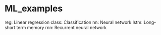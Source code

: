 # ML_examples

reg: Linear regression 
class: Classification 
nn: Neural network 
lstm: Long-short term memory 
rnn: Recurrent neural network 
